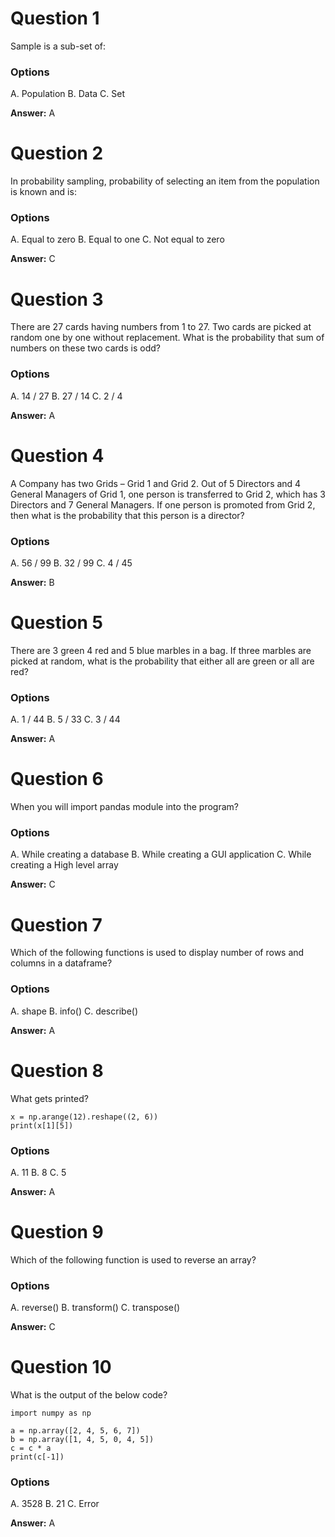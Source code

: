 # Question 1

Sample is a sub-set of:

### Options

A. Population
B. Data
C. Set

**Answer:** A

# Question 2

In probability sampling, probability of selecting an item from the population is known and is:

### Options

A. Equal to zero
B. Equal to one
C. Not equal to zero

**Answer:** C

# Question 3

There are 27 cards having numbers from 1 to 27. Two cards are picked at random one by one without replacement. What is the probability that sum of numbers on these two cards is odd?

### Options

A. 14 / 27
B. 27 / 14
C. 2 / 4

**Answer:** A

# Question 4

A Company has two Grids – Grid 1 and Grid 2. Out of 5 Directors and 4 General Managers of Grid 1, one person is transferred to Grid 2, which has 3 Directors and 7 General Managers. If one person is promoted from Grid 2, then what is the probability that this person is a director?

### Options

A. 56 / 99
B. 32 / 99
C. 4 / 45

**Answer:** B

# Question 5

There are 3 green 4 red and 5 blue marbles in a bag. If three marbles are picked at random, what is the probability that either all are green or all are red?

### Options

A. 1 / 44
B. 5 / 33
C. 3 / 44

**Answer:** A

# Question 6

When you will import pandas module into the program?

### Options

A. While creating a database
B. While creating a GUI application
C. While creating a High level array

**Answer:** C

# Question 7

Which of the following functions is used to display number of rows and columns in a dataframe?

### Options

A. shape
B. info()
C. describe()

**Answer:** A

# Question 8

What gets printed?

````
x = np.arange(12).reshape((2, 6))
print(x[1][5])

````

### Options

A. 11
B. 8
C. 5

**Answer:** A

# Question 9

Which of the  following function is used to reverse an array?

### Options

A. reverse()
B. transform()
C. transpose()

**Answer:** C

# Question 10

What is the output of the below code?

````
import numpy as np

a = np.array([2, 4, 5, 6, 7])
b = np.array([1, 4, 5, 0, 4, 5])
c = c * a
print(c[-1])

````

### Options

A. 3528
B. 21
C. Error

**Answer:** A
